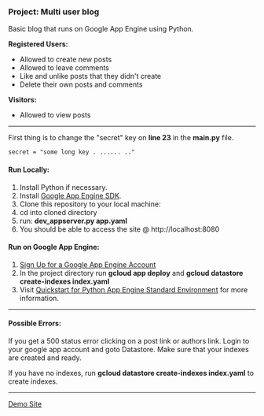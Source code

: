 ### Project: Multi user blog

Basic blog that runs on Google App Engine using Python. 

**Registered Users:**
 - Allowed to create new posts
 - Allowed to leave comments
 - Like and unlike posts that they didn't create
 - Delete their own posts and comments

**Visitors:**
 - Allowed to view posts

---

First thing is to change the "secret" key on **line 23** in the **main.py** file.

    secret = "some long key . ...... .."


#### Run Locally:
 1. Install Python if necessary. 
 2. Install [Google App Engine SDK](https://cloud.google.com/appengine/downloads#Google_App_Engine_SDK_for_Python).
 3. Clone this repository to your local machine:
 4. cd into cloned directory
 5. run: **dev_appserver.py app.yaml**
 6. You should be able to access the site @ http://localhost:8080
 
#### Run on Google App Engine:
 1. [Sign Up for a Google App Engine Account](https://console.cloud.google.com/appengine/)
 2. In the project directory run **gcloud app deploy** and **gcloud datastore create-indexes index.yaml**
 3. Visit [Quickstart for Python App Engine Standard Environment](https://cloud.google.com/appengine/docs/standard/python/quickstart) for more information.

---

#### Possible Errors:
If you get a 500 status error clicking on a post link or authors link. Login to your google app account and goto Datastore. Make sure that your indexes are created and ready.

If you have no indexes, run
**gcloud datastore create-indexes index.yaml** to create indexes.

---

[Demo Site](https://udacity-167021.appspot.com)

